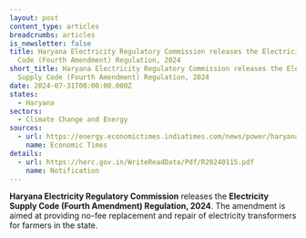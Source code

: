 ```yaml
---
layout: post
content_type: articles
breadcrumbs: articles
is_newsletter: false
title: Haryana Electricity Regulatory Commission releases the Electricity Supply
  Code (Fourth Amendment) Regulation, 2024
short_title: Haryana Electricity Regulatory Commission releases the Electricity
  Supply Code (Fourth Amendment) Regulation, 2024
date: 2024-07-31T00:00:00.000Z
states:
  - Haryana
sectors:
  - Climate Change and Energy
sources:
  - url: https://energy.economictimes.indiatimes.com/news/power/haryana-eases-norms-consumers-need-not-to-share-cost-of-electricity-transformers/111875959
    name: Economic Times
details:
  - url: https://herc.gov.in/WriteReadData/Pdf/R20240115.pdf
    name: Notification
---
```

**Haryana Electricity Regulatory Commission** releases the **Electricity Supply Code (Fourth Amendment) Regulation, 2024**. The amendment is aimed at providing no-fee replacement and repair of electricity transformers for farmers in the state.
